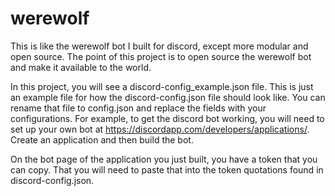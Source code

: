 # werewolf
This is like the werewolf bot I built for discord, except more modular and open source. 
The point of this project is to open source the werewolf bot and make it available to the world.

In this project, you will see a discord-config_example.json file. This is just an example file for how the discord-config.json file should look like.
You can rename that file to config.json and replace the fields with your configurations. For example, to get the discord bot working, you will need to set up your own bot at https://discordapp.com/developers/applications/. Create an application and then build the bot. 

On the bot page of the application you just built, you have a token that you can copy. That you will need to paste that into the token quotations found in discord-config.json.
